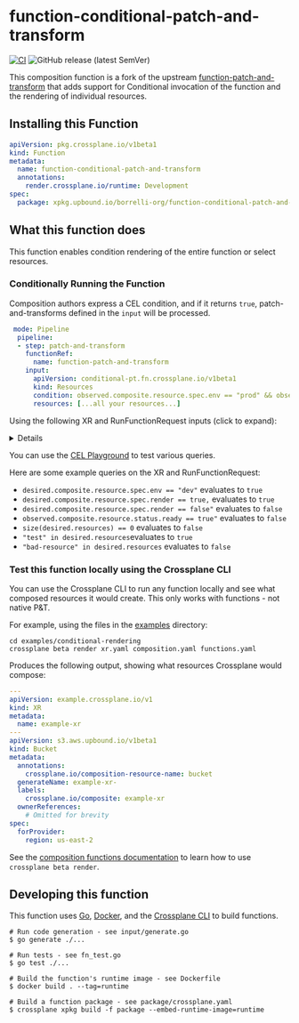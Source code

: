 # function-conditional-patch-and-transform

[![CI](https://github.com/stevendborrelli/function-conditional-patch-and-transform/actions/workflows/ci.yml/badge.svg)](https://github.com/stevendborrelli/function-conditional-patch-and-transform/actions/workflows/ci.yml) ![GitHub release (latest SemVer)](https://img.shields.io/github/release/crossplane-contrib/function-conditional-patch-and-transform)

This composition function is a fork of the upstream [function-patch-and-transform](https://github.com/crossplane-contrib/function-patch-and-transform)
that adds support for Conditional invocation of the function and the rendering
of individual resources.

## Installing this Function

```yaml
apiVersion: pkg.crossplane.io/v1beta1
kind: Function
metadata:
  name: function-conditional-patch-and-transform
  annotations:
    render.crossplane.io/runtime: Development
spec:
  package: xpkg.upbound.io/borrelli-org/function-conditional-patch-and-transform:v0.3.0
```

## What this function does

This function enables condition rendering of the entire function or select resources.

### Conditionally Running the Function

Composition authors express a CEL condition, and if it returns `true`, patch-and-transforms defined in the `input` will be processed.

```yaml
 mode: Pipeline
  pipeline:
  - step: patch-and-transform
    functionRef:
      name: function-patch-and-transform
    input:
      apiVersion: conditional-pt.fn.crossplane.io/v1beta1
      kind: Resources
      condition: observed.composite.resource.spec.env == "prod" && observed.composite.resource.spec.render == true
      resources: [...all your resources...]
```

Using the following XR and RunFunctionRequest inputs (click to expand):
<details>

```yaml
apiVersion: nopexample.org/v1alpha1
kind: XNopResource
metadata:
  name: test-resource
spec:
  env: dev
  render: true
```

```json
{
   "desired": {
      "composite": {
         "resource": {
            "apiVersion": "nopexample.org/v1alpha1",
            "kind": "XNopResource",
            "metadata": {
               "name": "test-resource"
            },
            "spec": {
               "env": "dev",
               "render": true
            }
         }
      },
      "resources": {
         "test": {
            "resource": {
               "apiVersion": "example.org/v1",
               "kind": "CD",
               "metadata": {
                  "name": "cool-42",
                  "namespace": "default"
               }
            }
         }
      }
   },
   "observed": {
      "composite": {
         "resource": {
            "apiVersion": "nopexample.org/v1alpha1",
            "kind": "XNopResource",
            "metadata": {
               "name": "test-resource"
            },
            "spec": {
               "env": "dev",
               "render": true
            },
            "status": {
               "id": "123",
               "ready": false
            }
         }
      }
   }
}
```

</details>

You can use the  [CEL Playground](https://playcel.undistro.io/?content=H4sIAAAAAAAAA%2B1UPW%2FDIBT8K4g5SeW0U9Z27tCh6sDyYl5aVAwIsNUq8n%2BvMY4dGxx16dYNuON93D04Uw4e6IGemSKEMMrRCYuc0QOJR%2F1pqSujnfA4O%2B8hi07XtkyQHgQjXtE6oVWAGVXa4BdURuJO2%2Fe7pgBpPqBgdLO8%2BSkUj3fenrV5GZMkxAo9hB4y%2BXtcQYUxkEfnt1O5c26bBHYGy7WgqJoYk2OT1DTIojjaQPK2xkWuq%2B24ngqYNHWp3KGJrNQ3fCA5K%2BY%2B5JuYTHh8yjNuq0%2FmBpRay%2B3DPhdpZDoDJV60PUEt%2FdKphYCrevaLQVVG9dGhbf4H%2B28HO83lwdfJGF9QMShR7O%2FXkgH%2FDpwTSPerVxRdZ6qlm27ETadKMKn74Fjn1BH4lU5EKDJ8d7vxxdH2B6myt7YTBQAA) to test various queries.

Here are some example queries on the XR and RunFunctionRequest:

- `desired.composite.resource.spec.env == "dev"` evaluates to  `true`
- `desired.composite.resource.spec.render == true,` evaluates to `true`
- `desired.composite.resource.spec.render == false"` evaluates to `false`
- `observed.composite.resource.status.ready == true"` evaluates to `false`
- `size(desired.resources) == 0` evaluates to `false`
- `"test" in desired.resources`evaluates to `true`
- `"bad-resource" in desired.resources` evaluates to `false`

### Test this function locally using the Crossplane CLI

You can use the Crossplane CLI to run any function locally and see what composed
resources it would create. This only works with functions - not native P&T.

For example, using the files in the [examples](examples) directory:

```shell
cd examples/conditional-rendering
crossplane beta render xr.yaml composition.yaml functions.yaml
```

Produces the following output, showing what resources Crossplane would compose:

```yaml
---
apiVersion: example.crossplane.io/v1
kind: XR
metadata:
  name: example-xr
---
apiVersion: s3.aws.upbound.io/v1beta1
kind: Bucket
metadata:
  annotations:
    crossplane.io/composition-resource-name: bucket
  generateName: example-xr-
  labels:
    crossplane.io/composite: example-xr
  ownerReferences:
    # Omitted for brevity
spec:
  forProvider:
    region: us-east-2
```

See the [composition functions documentation][docs-functions] to learn how to
use `crossplane beta render`.

## Developing this function

This function uses [Go][go], [Docker][docker], and the [Crossplane CLI][cli] to
build functions.

```shell
# Run code generation - see input/generate.go
$ go generate ./...

# Run tests - see fn_test.go
$ go test ./...

# Build the function's runtime image - see Dockerfile
$ docker build . --tag=runtime

# Build a function package - see package/crossplane.yaml
$ crossplane xpkg build -f package --embed-runtime-image=runtime
```

[Crossplane]: https://crossplane.io
[docs-composition]: https://docs.crossplane.io/v1.14/getting-started/provider-aws-part-2/#create-a-deployment-template
[docs-functions]: https://docs.crossplane.io/v1.14/concepts/composition-functions/
[docs-pandt]: https://docs.crossplane.io/v1.14/concepts/patch-and-transform/
[fn-go-templating]: https://github.com/stevendborrelli/function-go-templating
[#4617]: https://github.com/crossplane/crossplane/issues/4617
[#4746]: https://github.com/crossplane/crossplane/issues/4746
[go]: https://go.dev
[docker]: https://www.docker.com
[cli]: https://docs.crossplane.io/latest/cli